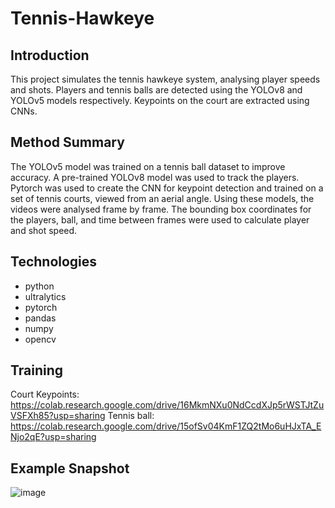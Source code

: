 # Tennis-Hawkeye

## Introduction
This project simulates the tennis hawkeye system, analysing player speeds and shots. Players and tennis balls are detected using the YOLOv8 and YOLOv5 models respectively. Keypoints on the court are extracted using CNNs.

## Method Summary
The YOLOv5 model was trained on a tennis ball dataset to improve accuracy. A pre-trained YOLOv8 model was used to track the players. Pytorch was used to create the CNN for keypoint detection and trained on a set of tennis courts, viewed from an aerial angle. Using these models, the videos were analysed frame by frame. The bounding box coordinates for the players, ball, and time between frames were used to calculate player and shot speed. 

## Technologies
- python
- ultralytics
- pytorch
- pandas
- numpy
- opencv

## Training
Court Keypoints: https://colab.research.google.com/drive/16MkmNXu0NdCcdXJp5rWSTJtZuVSFXh85?usp=sharing
Tennis ball: https://colab.research.google.com/drive/15ofSv04KmF1ZQ2tMo6uHJxTA_ENjo2qE?usp=sharing

## Example Snapshot
![image](https://github.com/user-attachments/assets/a1f6c173-a977-4719-9c7c-1c472f38e193)
